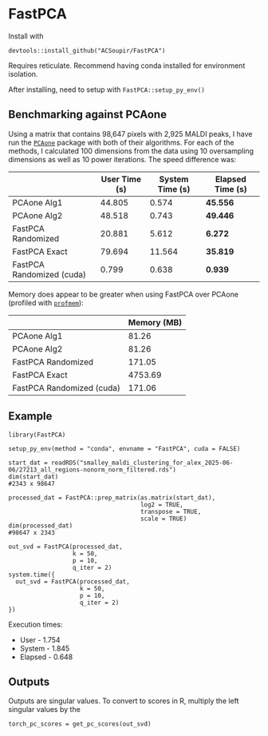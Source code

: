 # FastPCA

Install with

```         
devtools::install_github("ACSoupir/FastPCA")
```

Requires reticulate. Recommend having conda installed for environment isolation.

After installing, need to setup with `FastPCA::setup_py_env()`

## Benchmarking against PCAone

Using a matrix that contains 98,647 pixels with 2,925 MALDI peaks, I have run the [`PCAone`](https://cran.r-project.org/web/packages/pcaone/index.html) package with both of their algorithms. For each of the methods, I calculated 100 dimensions from the data using 10 oversampling dimensions as well as 10 power iterations. The speed difference was:

|   | User Time (s) | System Time (s) | **Elapsed Time (s)** |
|----|----|----|----|
| PCAone Alg1 | 44.805 | 0.574 | **45.556** |
| PCAone Alg2 | 48.518 | 0.743 | **49.446** |
| FastPCA Randomized | 20.881 | 5.612 | **6.272** |
| FastPCA Exact | 79.694 | 11.564 | **35.819** |
| FastPCA Randomized (cuda) | 0.799 | 0.638 | **0.939** |

Memory does appear to be greater when using FastPCA over PCAone (profiled with [`profmem`](https://cran.r-project.org/web/packages/profmem/)):

|                           | Memory (MB) |
|---------------------------|-------------|
| PCAone Alg1               | 81.26       |
| PCAone Alg2               | 81.26       |
| FastPCA Randomized        | 171.05      |
| FastPCA Exact             | 4753.69     |
| FastPCA Randomized (cuda) | 171.06      |

## Example

```         
library(FastPCA)

setup_py_env(method = "conda", envname = "FastPCA", cuda = FALSE)

start_dat = readRDS("smalley_maldi_clustering_for_alex_2025-06-06/27213_all_regions-nonorm_norm_filtered.rds")
dim(start_dat)
#2343 x 98647

processed_dat = FastPCA::prep_matrix(as.matrix(start_dat),
                                     log2 = TRUE, 
                                     transpose = TRUE,
                                     scale = TRUE)
dim(processed_dat)
#98647 x 2343

out_svd = FastPCA(processed_dat, 
                  k = 50,
                  p = 10,
                  q_iter = 2)
system.time({
  out_svd = FastPCA(processed_dat, 
                    k = 50,
                    p = 10,
                    q_iter = 2)
})
```

Execution times:

-   User - 1.754
-   System - 1.845
-   Elapsed - 0.648

## Outputs

Outputs are singular values. To convert to scores in R, multiply the left singular values by the

```         
torch_pc_scores = get_pc_scores(out_svd)
```
